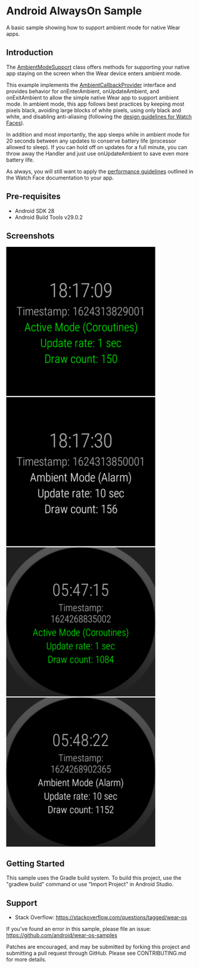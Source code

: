 
Android AlwaysOn Sample
=======================

A basic sample showing how to support ambient mode for native Wear apps.

Introduction
------------

The [AmbientModeSupport][1] class offers methods for supporting your native app staying on the screen when the Wear device enters ambient mode.

This example implements the [AmbientCallbackProvider][2] interface and provides behavior for onEnterAmbient, onUpdateAmbient, and onExitAmbient to allow the simple native Wear app to support ambient mode.
In ambient mode, this app follows best practices by keeping most pixels black, avoiding large blocks of white pixels, using only black and white, and disabling anti-aliasing (following the [design guidelines for Watch Faces][3]).

In addition and most importantly, the app sleeps while in ambient mode for 20 seconds between any updates to conserve battery life (processor allowed to sleep). If you can hold off on updates for a full minute, you can throw away the Handler and just use onUpdateAmbient to save even more battery life.

As always, you will still want to apply the [performance guidelines][4] outlined in the Watch Face documentation to your app.

[1]: https://developer.android.com/reference/androidx/wear/ambient/AmbientModeSupport
[2]: https://developer.android.com/reference/androidx/wear/ambient/AmbientModeSupport.AmbientCallbackProvider
[3]: https://developer.android.com/training/wearables/watch-faces/designing.html#DesignGuidelines
[4]: https://developer.android.com/training/wearables/watch-faces/performance.html

Pre-requisites
--------------

- Android SDK 28
- Android Build Tools v29.0.2

Screenshots
-------------

<img src="screenshots/1-main-active.png" height="400" alt="Screenshot"/> <img src="screenshots/2-main-ambient.png" height="400" alt="Screenshot"/> <img src="screenshots/3-main-active-round.png" height="400" alt="Screenshot"/> <img src="screenshots/4-main-ambient-round.png" height="400" alt="Screenshot"/> 

Getting Started
---------------

This sample uses the Gradle build system. To build this project, use the
"gradlew build" command or use "Import Project" in Android Studio.

Support
-------

- Stack Overflow: https://stackoverflow.com/questions/tagged/wear-os

If you've found an error in this sample, please file an issue:
https://github.com/android/wear-os-samples

Patches are encouraged, and may be submitted by forking this project and
submitting a pull request through GitHub. Please see CONTRIBUTING.md for more details.

